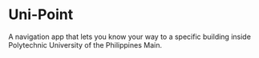 # Uni-Point
A navigation app that lets you know your way to a specific building inside Polytechnic University of the Philippines Main.
